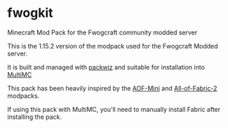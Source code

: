 # fwogkit
Minecraft Mod Pack for the Fwogcraft community modded server

This is the 1.15.2 version of the modpack used for the Fwogcraft Modded server.

It is built and managed with [packwiz](https://github.com/comp500/packwiz) and suitable for installation into [MultiMC](https://multimc.org/)

This pack has been heavily inspired by the [AOF-Mini](https://github.com/AllOfFabric/AOF-Mini) and [All-of-Fabric-2](https://github.com/AllOfFabric/All-of-Fabric-2) modpacks.

If using this pack with MultiMC, you'll need to manually install Fabric after installing the pack.
